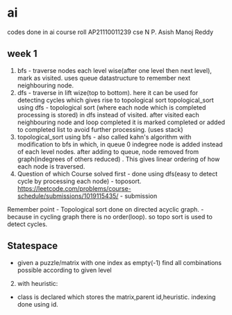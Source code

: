 # ai
codes done in ai course 
roll AP21110011239
cse N P. Asish Manoj Reddy


## week 1 
1. bfs - traverse nodes each level wise(after one level then next level), mark as visited. uses queue datastructure to remember next neighbouring node.
2. dfs - traverse in lift wize(top to bottom). here it can be used for detecting cycles which gives rise to topological sort
topological_sort using dfs - topological sort (where each node which is completed processing is stored) in dfs instead of visited. 
after visited each neighbouring node and loop completed it is marked completed or added to completed list to avoid further processing. (uses stack)
3. topological_sort using bfs - also called kahn's algorithm with modification to bfs in which, in queue 0 indegree node is added instead of each level nodes. after adding to queue, node removed from graph(indegrees of others reduced) . 
This gives linear ordering of how each node is traversed.
4. Question of which Course solved first - done using dfs(easy to detect cycle by processing each node) - toposort.
   https://leetcode.com/problems/course-schedule/submissions/1019115435/ - submission 

Remember point - Topological sort done on directed acyclic graph. - because in cycling graph there is no order(loop). so topo sort is used to detect cycles.


## Statespace
* given a puzzle/matrix with one index as empty(-1) find all combinations possible according to given level
2. with heuristic:
* class is declared which stores the matrix,parent id,heuristic. indexing done using id.
